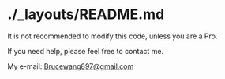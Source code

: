 # ./_layouts/README.md

It is not recommended to modify this code, unless you are a Pro.

If you need help, please feel free to contact me.

My e-mail: Brucewang897@gmail.com
